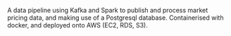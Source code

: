 A data pipeline using Kafka and Spark to publish and process market pricing data, and making use of a Postgresql database.
Containerised with docker, and deployed onto AWS (EC2, RDS, S3).
